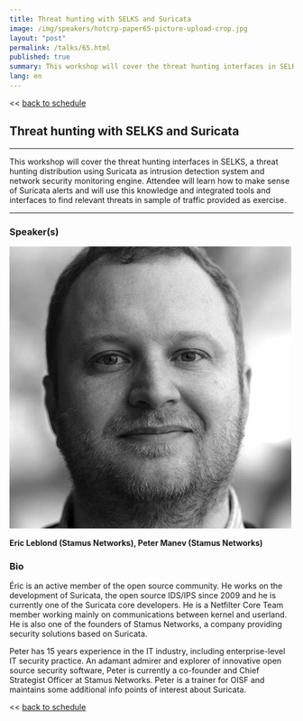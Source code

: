 ```yaml
---
title: Threat hunting with SELKS and Suricata
image: /img/speakers/hotcrp-paper65-picture-upload-crop.jpg
layout: "post"
permalink: /talks/65.html
published: true
summary: This workshop will cover the threat hunting interfaces in SELKS, a threat hunting distribution us…
lang: en
---
```

<< [back to schedule](/schedule/)

## Threat hunting with SELKS and Suricata
---


This workshop will cover the threat hunting interfaces in SELKS, a threat hunting distribution using Suricata as intrusion detection system and network security monitoring engine. Attendee will learn how to make sense of Suricata alerts and will use this knowledge and integrated tools and interfaces to find relevant threats in sample of traffic provided as exercise.

---
### Speaker(s)
![speaker](/img/speakers/hotcrp-paper65-picture-upload.jpg)

**Eric Leblond (Stamus Networks), Peter Manev (Stamus Networks)**

### Bio
Éric is an active member of the open source community. He works on the development of Suricata, the open source IDS/IPS since 2009 and he is currently one of the Suricata core developers. He is a Netfilter Core Team member working mainly on communications between kernel and userland. He is also one of the founders of Stamus Networks, a company providing security solutions based on Suricata.

Peter has 15 years experience in the IT industry, including enterprise-level IT security practice. An adamant admirer and explorer of innovative open source security software, Peter is currently a co-founder and Chief Strategist Officer at Stamus Networks. Peter is a trainer for OISF and maintains some additional info points of interest about Suricata.

<< [back to schedule](/schedule/)